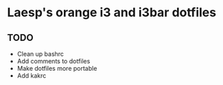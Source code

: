 # Laesp's orange i3 and i3bar dotfiles


## TODO 
- Clean up bashrc
- Add comments to dotfiles
- Make dotfiles more portable
- Add kakrc
